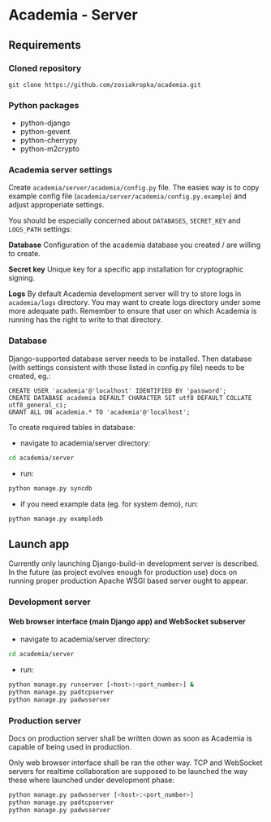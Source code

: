 Academia - Server
=================

Requirements
------------

### Cloned repository

    git clone https://github.com/zosiakropka/academia.git

### Python packages

- python-django
- python-gevent
- python-cherrypy
- python-m2crypto

### Academia server settings

Create `academia/server/academia/config.py` file. The easies way is to copy
example config file (`academia/server/academia/config.py.example`) and adjust
approperiate settings.

You should be especially concerned about `DATABASES`, `SECRET_KEY` and
`LOGS_PATH` settings:

**Database** Configuration of the academia database you created / are willing
to create.

**Secret key** Unique key for a specific app installation for cryptographic
signing.

**Logs** By default Academia development server will try to store logs in
`academia/logs` directory. You may want to create logs directory under some
more adequate path. Remember to ensure that user on which Academia is running
has the right to write to that directory.

### Database

Django-supported database server needs to be installed. Then database (with
settings consistent with those listed in config.py file) needs to be created,
eg.:

```mysql
CREATE USER 'academia'@'localhost' IDENTIFIED BY 'password';
CREATE DATABASE academia DEFAULT CHARACTER SET utf8 DEFAULT COLLATE utf8_general_ci;
GRANT ALL ON academia.* TO 'academia'@'localhost';
```

To create required tables in database:

- navigate to academia/server directory:

```bash
cd academia/server
```

- run:

```bash
python manage.py syncdb
```

- if you need example data (eg. for system demo), run:

```bash
python manage.py exampledb
```

Launch app
----------

Currently only launching Django-build-in development server is described. In
the future (as project evolves enough for production use) docs on running
proper production Apache WSGI based server ought to appear.

### Development server

#### Web browser interface (main Django app) and WebSocket subserver

- navigate to academia/server directory:

```bash
cd academia/server
```

- run:

```bash
python manage.py runserver [<host>:<port_number>] &
python manage.py padtcpserver
python manage.py padwsserver
```

### Production server

Docs on production server shall be written down as soon as Academia is capable
of being used in production.

Only web browser interface shall be ran the other way. TCP and WebSocket
servers for realtime collaboration are supposed to be launched the way these
where launched under development phase:

```bash
python manage.py padwsserver [<host>:<port_number>]
python manage.py padtcpserver
python manage.py padwsserver
```
